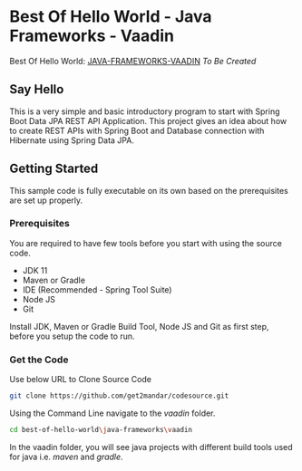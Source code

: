 # Best Of Hello World - Java Frameworks - Vaadin
Best Of Hello World: [JAVA-FRAMEWORKS-VAADIN] _To Be Created_

## Say Hello
This is a very simple and basic introductory program to start with Spring Boot Data JPA REST API Application. This project gives an idea about how to create REST APIs with Spring Boot and Database connection with Hibernate using Spring Data JPA. 

## Getting Started

This sample code is fully executable on its own based on the prerequisites are set up properly.

### Prerequisites

You are required to have few tools before you start with using the source code.
- JDK 11
- Maven or Gradle
- IDE (Recommended - Spring Tool Suite)
- Node JS
- Git

Install JDK, Maven or Gradle Build Tool, Node JS and Git as first step, before you setup the code to run.

### Get the Code

Use below URL to Clone Source Code

```sh
git clone https://github.com/get2mandar/codesource.git
```

Using the Command Line navigate to the *vaadin* folder.

```sh
cd best-of-hello-world\java-frameworks\vaadin
```

In the vaadin folder, you will see java projects with different build tools used for java i.e. *maven* and *gradle*.


[JAVA-FRAMEWORKS-VAADIN]: <https://github.com/get2mandar/codesource/best-of-hello-world/java-frameworks/vaadin>